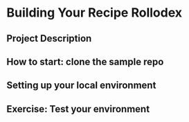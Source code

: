 # Building Your Recipe Rollodex

## Project Description
## How to start: clone the sample repo
## Setting up your local environment
## Exercise: Test your environment
